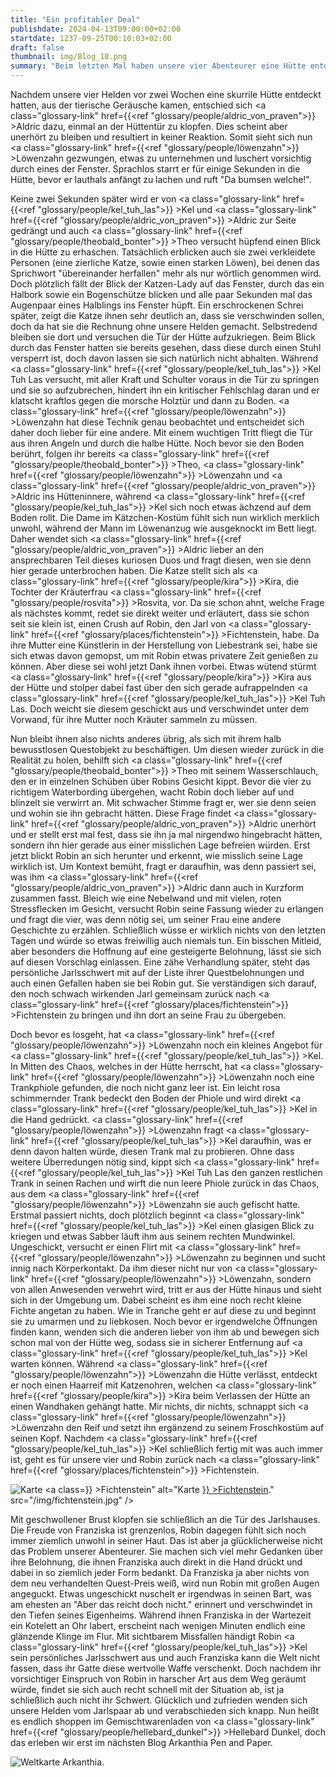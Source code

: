 ```yaml
---
title: "Ein profitabler Deal"
publishdate: 2024-04-13T09:00:00+02:00
startdate: 1237-09-25T00:10:03+02:00
draft: false
thumbnail: img/Blog_10.png
summary: "Beim letzten Mal haben unsere vier Abenteurer eine Hütte entdeckt, aus der seltsame Geräusche drangen. Diesmal gehen sie der Sache genauer auf den Grund und klopfen zunächst höflich an. Doch auf das Klopfen folgt keine Reaktion und so luschert Löwenzahn vorsichtig durch das eine Fenster der Hütte. Was er entdeckt, erfahrt ihr hier:"
---
```


Nachdem unsere vier Helden vor zwei Wochen eine skurrile Hütte entdeckt hatten, aus der tierische Geräusche kamen, entschied sich <a class="glossary-link" href={{<ref "glossary/people/aldric_von_praven">}} >Aldric</a> dazu, einmal an der Hüttentür zu klopfen. Dies scheint aber unerhört zu bleiben und resultiert in keiner Reaktion. Somit sieht sich nun <a class="glossary-link" href={{<ref "glossary/people/löwenzahn">}} >Löwenzahn</a> gezwungen, etwas zu unternehmen und luschert vorsichtig durch eines der Fenster. Sprachlos starrt er für einige Sekunden in die Hütte, bevor er lauthals anfängt zu lachen und ruft "Da bumsen welche!".

Keine zwei Sekunden später wird er von <a class="glossary-link" href={{<ref "glossary/people/kel_tuh_las">}} >Kel</a> und <a class="glossary-link" href={{<ref "glossary/people/aldric_von_praven">}} >Aldric</a> zur Seite gedrängt und auch <a class="glossary-link" href={{<ref "glossary/people/theobald_bonter">}} >Theo</a> versucht hüpfend einen Blick in die Hütte zu erhaschen. Tatsächlich erblicken auch sie zwei verkleidete Personen (eine zierliche Katze, sowie einen starken Löwen), bei denen das Sprichwort "übereinander herfallen" mehr als nur wörtlich genommen wird. Doch plötzlich fällt der Blick der Katzen-Lady auf das Fenster, durch das ein Halbork sowie ein Bogenschütze blicken und alle paar Sekunden mal das Augenpaar eines Halblings ins Fenster hüpft. Ein erschrockenen Schrei später, zeigt die Katze ihnen sehr deutlich an, dass sie verschwinden sollen, doch da hat sie die Rechnung ohne unsere Helden gemacht. Selbstredend bleiben sie dort und versuchen die Tür der Hütte aufzukriegen. Beim Blick durch das Fenster hatten sie bereits gesehen, dass diese durch einen Stuhl versperrt ist, doch davon lassen sie sich natürlich nicht abhalten. Während <a class="glossary-link" href={{<ref "glossary/people/kel_tuh_las">}} >Kel Tuh Las</a> versucht, mit aller Kraft und Schulter voraus in die Tür zu springen und sie so aufzubrechen, hindert ihn ein kritischer Fehlschlag daran und er klatscht kraftlos gegen die morsche Holztür und dann zu Boden. <a class="glossary-link" href={{<ref "glossary/people/löwenzahn">}} >Löwenzahn</a> hat diese Technik genau beobachtet und entscheidet sich daher doch lieber für eine andere. Mit einem wuchtigen Tritt fliegt die Tür aus ihren Angeln und durch die halbe Hütte. Noch bevor sie den Boden berührt, folgen ihr bereits <a class="glossary-link" href={{<ref "glossary/people/theobald_bonter">}} >Theo</a>, <a class="glossary-link" href={{<ref "glossary/people/löwenzahn">}} >Löwenzahn</a> und <a class="glossary-link" href={{<ref "glossary/people/aldric_von_praven">}} >Aldric</a> ins Hütteninnere, während <a class="glossary-link" href={{<ref "glossary/people/kel_tuh_las">}} >Kel</a> sich noch etwas ächzend auf dem Boden rollt. Die Dame im Kätzchen-Kostüm fühlt sich nun wirklich merklich unwohl, während der Mann im Löwenanzug wie ausgeknockt im Bett liegt. Daher wendet sich <a class="glossary-link" href={{<ref "glossary/people/aldric_von_praven">}} >Aldric</a> lieber an den ansprechbaren Teil dieses kuriosen Duos und fragt diesen, wen sie denn hier gerade unterbrochen haben. Die Katze stellt sich als <a class="glossary-link" href={{<ref "glossary/people/kira">}} >Kira</a>, die Tochter der Kräuterfrau <a class="glossary-link" href={{<ref "glossary/people/rosvita">}} >Rosvita</a>, vor. Da sie schon ahnt, welche Frage als nächstes kommt, redet sie direkt weiter und erläutert, dass sie schon seit sie klein ist, einen Crush auf Robin, den Jarl von <a class="glossary-link" href={{<ref "glossary/places/fichtenstein">}} >Fichtenstein</a>, habe. Da ihre Mutter eine Künstlerin in der Herstellung von Liebestrank sei, habe sie sich etwas davon gemopst, um mit Robin etwas privatere Zeit genießen zu können. Aber diese sei wohl jetzt Dank ihnen vorbei. Etwas wütend stürmt <a class="glossary-link" href={{<ref "glossary/people/kira">}} >Kira</a> aus der Hütte und stolper dabei fast über den sich gerade aufrappelnden <a class="glossary-link" href={{<ref "glossary/people/kel_tuh_las">}} >Kel Tuh Las</a>. Doch weicht sie diesem geschickt aus und verschwindet unter dem Vorwand, für ihre Mutter noch Kräuter sammeln zu müssen.

Nun bleibt ihnen also nichts anderes übrig, als sich mit ihrem halb bewusstlosen Questobjekt zu beschäftigen. Um diesen wieder zurück in die Realität zu holen, behilft sich <a class="glossary-link" href={{<ref "glossary/people/theobald_bonter">}} >Theo</a> mit seinem Wasserschlauch, den er in einzelnen Schüben über Robins Gesicht kippt. Bevor die vier zu richtigem Waterbording übergehen, wacht Robin doch lieber auf und blinzelt sie verwirrt an. Mit schwacher Stimme fragt er, wer sie denn seien und wohin sie ihn gebracht hätten. Diese Frage findet <a class="glossary-link" href={{<ref "glossary/people/aldric_von_praven">}} >Aldric</a> unerhört und er stellt erst mal fest, dass sie ihn ja mal nirgendwo hingebracht hätten, sondern ihn hier gerade aus einer misslichen Lage befreien würden. Erst jetzt blickt Robin an sich herunter und erkennt, wie misslich seine Lage wirklich ist. Um Kontext bemüht, fragt er daraufhin, was denn passiert sei, was ihm <a class="glossary-link" href={{<ref "glossary/people/aldric_von_praven">}} >Aldric</a> dann auch in Kurzform zusammen fasst. Bleich wie eine Nebelwand und mit vielen, roten Stressflecken im Gesicht, versucht Robin seine Fassung wieder zu erlangen und fragt die vier, was denn nötig sei, um seiner Frau eine andere Geschichte zu erzählen. Schließlich wüsse er wirklich nichts von den letzten Tagen und würde so etwas freiwillig auch niemals tun. Ein bisschen Mitleid, aber besonders die Hoffnung auf eine gesteigerte Belohnung, lässt sie sich auf diesen Vorschlag einlassen. Eine zähe Verhandlung später, steht das persönliche Jarlsschwert mit auf der Liste ihrer Questbelohnungen und auch einen Gefallen haben sie bei Robin gut. Sie verständigen sich darauf, den noch schwach wirkenden Jarl gemeinsam zurück nach <a class="glossary-link" href={{<ref "glossary/places/fichtenstein">}} >Fichtenstein</a> zu bringen und ihn dort an seine Frau zu übergeben.

Doch bevor es losgeht, hat <a class="glossary-link" href={{<ref "glossary/people/löwenzahn">}} >Löwenzahn</a> noch ein kleines Angebot für <a class="glossary-link" href={{<ref "glossary/people/kel_tuh_las">}} >Kel</a>. In Mitten des Chaos, welches in der Hütte herrscht, hat <a class="glossary-link" href={{<ref "glossary/people/löwenzahn">}} >Löwenzahn</a> noch eine Trankphiole gefunden, die noch nicht ganz leer ist. Ein leicht rosa schimmernder Trank bedeckt den Boden der Phiole und wird direkt <a class="glossary-link" href={{<ref "glossary/people/kel_tuh_las">}} >Kel</a> in die Hand gedrückt. <a class="glossary-link" href={{<ref "glossary/people/löwenzahn">}} >Löwenzahn</a> fragt <a class="glossary-link" href={{<ref "glossary/people/kel_tuh_las">}} >Kel</a> daraufhin, was er denn davon halten würde, diesen Trank mal zu probieren. Ohne dass weitere Überredungen nötig sind, kippt sich <a class="glossary-link" href={{<ref "glossary/people/kel_tuh_las">}} >Kel Tuh Las</a> den ganzen restlichen Trank in seinen Rachen und wirft die nun leere Phiole zurück in das Chaos, aus dem <a class="glossary-link" href={{<ref "glossary/people/löwenzahn">}} >Löwenzahn</a> sie auch gefischt hatte. Erstmal passiert nichts, doch plötzlich beginnt <a class="glossary-link" href={{<ref "glossary/people/kel_tuh_las">}} >Kel</a> einen glasigen Blick zu kriegen und etwas Sabber läuft ihm aus seinem rechten Mundwinkel. Ungeschickt, versucht er einen Flirt mit <a class="glossary-link" href={{<ref "glossary/people/löwenzahn">}} >Löwenzahn</a> zu beginnen und sucht innig nach Körperkontakt. Da ihm dieser nicht nur von <a class="glossary-link" href={{<ref "glossary/people/löwenzahn">}} >Löwenzahn</a>, sondern von allen Anwesenden verwehrt wird, tritt er aus der Hütte hinaus und sieht sich in der Umgebung um. Dabei scheint es ihm eine noch recht kleine Fichte angetan zu haben. Wie in Tranche geht er auf diese zu und beginnt sie zu umarmen und zu liebkosen. Noch bevor er irgendwelche Öffnungen finden kann, wenden sich die anderen lieber von ihm ab und bewegen sich schon mal von der Hütte weg, sodass sie in sicherer Entfernung auf <a class="glossary-link" href={{<ref "glossary/people/kel_tuh_las">}} >Kel</a> warten können. Während <a class="glossary-link" href={{<ref "glossary/people/löwenzahn">}} >Löwenzahn</a> die Hütte verlässt, entdeckt er noch einen Haarreif mit Katzenohren, welchen <a class="glossary-link" href={{<ref "glossary/people/kira">}} >Kira</a> beim Verlassen der Hütte an einen Wandhaken gehängt hatte. Mir nichts, dir nichts, schnappt sich <a class="glossary-link" href={{<ref "glossary/people/löwenzahn">}} >Löwenzahn</a> den Reif und setzt ihn ergänzend zu seinem Froschkostüm auf seinen Kopf. Nachdem <a class="glossary-link" href={{<ref "glossary/people/kel_tuh_las">}} >Kel</a> schließlich fertig mit was auch immer ist, geht es für unsere vier und Robin zurück nach <a class="glossary-link" href={{<ref "glossary/places/fichtenstein">}} >Fichtenstein</a>. 

<div class="img-max center">
  <img class="img-fluid rounded" title="Karte <a class="glossary-link" href={{<ref "glossary/places/fichtenstein">}} >Fichtenstein</a>" alt="Karte <a class="glossary-link" href={{<ref "glossary/places/fichtenstein">}} >Fichtenstein</a>." src="/img/fichtenstein.jpg" />
</div>

Mit geschwollener Brust klopfen sie schließlich an die Tür des Jarlshauses. Die Freude von Franziska ist grenzenlos, Robin dagegen fühlt sich noch immer ziemlich unwohl in seiner Haut. Das ist aber ja glücklicherweise nicht das Problem unserer Abenteurer. Sie machen sich viel mehr Gedanken über ihre Belohnung, die ihnen Franziska auch direkt in die Hand drückt und dabei in so ziemlich jeder Form bedankt. Da Franziska ja aber nichts von dem neu verhandelten Quest-Preis weiß, wird nun Robin mit großen Augen angeguckt. Etwas ungeschickt nuschelt er irgendwas in seinen Bart, was am ehesten an "Aber das reicht doch nicht." erinnert und verschwindet in den Tiefen seines Eigenheims. Während ihnen Franziska in der Wartezeit ein Kotelett an Ohr labert, erscheint nach wenigen Minuten endlich eine glänzende Klinge im Flur. Mit sichtbarem Missfallen händigt Robin <a class="glossary-link" href={{<ref "glossary/people/kel_tuh_las">}} >Kel</a> sein persönliches Jarlsschwert aus und auch Franziska kann die Welt nicht fassen, dass ihr Gatte diese wertvolle Waffe verschenkt. Doch nachdem ihr vorsichtiger Einspruch von Robin in harscher Art aus dem Weg geräumt würde, findet sie sich auch recht schnell mit der Situation ab, ist ja schließlich auch nicht ihr Schwert. Glücklich und zufrieden wenden sich unsere Helden vom Jarlspaar ab und verabschieden sich knapp. Nun heißt es endlich shoppen im Gemischtwarenladen von <a class="glossary-link" href={{<ref "glossary/people/hellebard_dunkel">}} >Hellebard Dunkel</a>, doch das erleben wir erst im nächsten Blog Arkanthia Pen and Paper.


<div class="img-max center">
  <img class="img-fluid" title="Weltkarte Arkanthia" alt="Weltkarte Arkanthia." src="/img/Arkanthia_Full_Map_Fichtenstein_Blog_10.jpg" />
</div>






